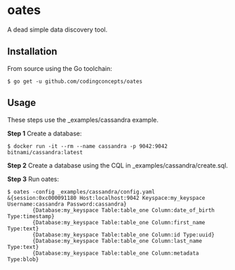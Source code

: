# oates
A dead simple data discovery tool.

## Installation

From source using the Go toolchain:
```
$ go get -u github.com/codingconcepts/oates
```

## Usage

These steps use the _examples/cassandra example.

**Step 1** Create a database:

```
$ docker run -it --rm --name cassandra -p 9042:9042 bitnami/cassandra:latest
```

**Step 2** Create a database using the CQL in _examples/cassandra/create.sql.

**Step 3** Run oates:

```
$ oates -config _examples/cassandra/config.yaml
&{session:0xc000091180 Host:localhost:9042 Keyspace:my_keyspace Username:cassandra Password:cassandra}
        {Database:my_keyspace Table:table_one Column:date_of_birth Type:timestamp}
        {Database:my_keyspace Table:table_one Column:first_name Type:text}
        {Database:my_keyspace Table:table_one Column:id Type:uuid}
        {Database:my_keyspace Table:table_one Column:last_name Type:text}
        {Database:my_keyspace Table:table_one Column:metadata Type:blob}
```